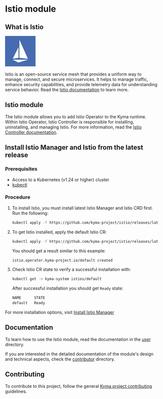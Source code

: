 # Istio module

## What is Istio

<img src="./docs/assets/istio-whitelogo-bluebackground-framed.svg" alt="Istio logo" style="height: 100px; width:100px;"/>

Istio is an open-source service mesh that provides a uniform way to manage, connect, and secure microservices. It helps to manage traffic, enhance security capabilities, and provide telemetry data for understanding service behavior. Read the [Istio documentation](https://istio.io/latest/) to learn more.

## Istio module

The Istio module allows you to add Istio Operator to the Kyma runtime. Within Istio Operator, Istio Controller is responsible for installing, uninstalling, and managing Istio. For more information, read the [Istio Controller documentation](./docs/user/00-10-overview-istio-controller.md).

## Install Istio Manager and Istio from the latest release

### Prerequisites

- Access to a Kubernetes (v1.24 or higher) cluster
- [kubectl](https://kubernetes.io/docs/tasks/tools/)

### Procedure

1. To install Istio, you must install latest Istio Manager and Istio CRD first. Run the following:

   ```bash
   kubectl apply -f https://github.com/kyma-project/istio/releases/latest/download/istio-manager.yaml
   ```

2. To get Istio installed, apply the default Istio CR:

   ```bash
   kubectl apply -f https://github.com/kyma-project/istio/releases/latest/download/istio-default-cr.yaml
   ```

   You should get a result similar to this example:

   ```bash
   istio.operator.kyma-project.io/default created
   ```

3. Check Istio CR state to verify a successful installation with:

   ```bash
   kubectl get -n kyma-system istios/default
   ```

   After successful installation you should get `Ready` state:

   ```bash
   NAME      STATE
   default   Ready
   ```

For more installation options, visit [Install Istio Manager](./docs/contributor/01-00-installation.md)

## Documentation

To learn how to use the Istio module, read the documentation in the [user](./docs/user) directory.

If you are interested in the detailed documentation of the module's design and technical aspects, check the [contributor](./docs/contributor/) directory.

## Contributing

To contribute to this project, follow the general [Kyma project contributing](https://github.com/kyma-project/community/blob/main/docs/contributing/02-contributing.md) guidelines.